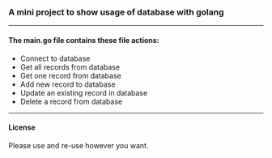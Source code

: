 <h3>A mini project to show usage of database with golang</h3>

<hr></hr>
<h4>The main.go file contains these file actions:</h4>
<ul>
<li>Connect to database</li>
<li>Get all records from database</li>
<li>Get one record from database</li>
<li>Add new record to database</li>
<li>Update an existing record in database</li>
<li>Delete a record from database</li>
</ul>

<hr></hr>
<h4>License</h4>

Please use and re-use however you want.